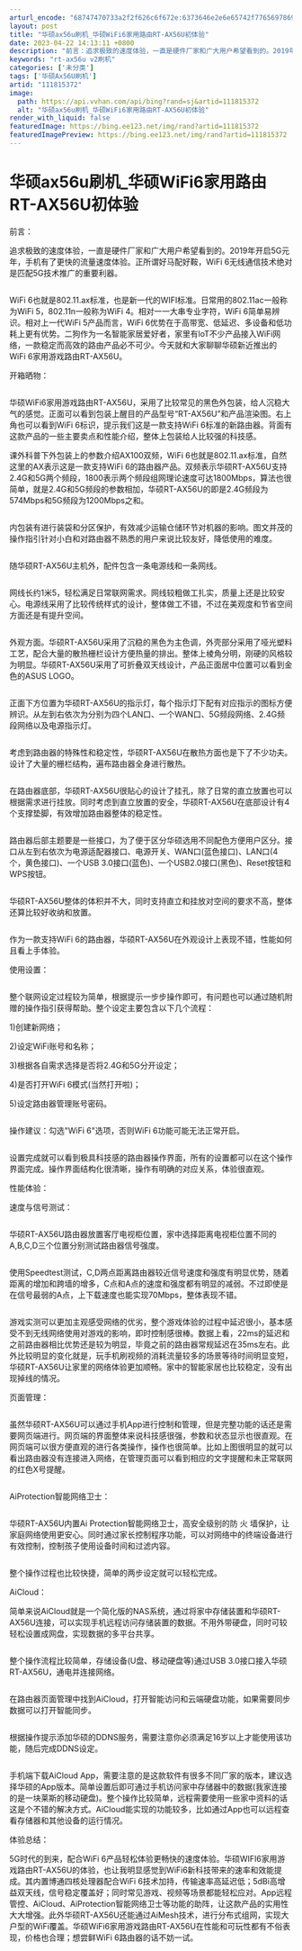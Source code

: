 ```yaml
---
arturl_encode: "68747470733a2f2f626c6f672e:6373646e2e6e65742f77656978696e5f33393633383031322f:61727469636c652f64657461696c732f313131383135333732"
layout: post
title: "华硕ax56u刷机_华硕WiFi6家用路由RT-AX56U初体验"
date: 2023-04-22 14:13:11 +0800
description: "前言：追求极致的速度体验，一直是硬件厂家和广大用户希望看到的。2019年开启5G元年，手机有了更快的"
keywords: "rt-ax56u v2刷机"
categories: ['未分类']
tags: ['华硕Ax56U刷机']
artid: "111815372"
image:
  path: https://api.vvhan.com/api/bing?rand=sj&artid=111815372
  alt: "华硕ax56u刷机_华硕WiFi6家用路由RT-AX56U初体验"
render_with_liquid: false
featuredImage: https://bing.ee123.net/img/rand?artid=111815372
featuredImagePreview: https://bing.ee123.net/img/rand?artid=111815372
---
```


# 华硕ax56u刷机\_华硕WiFi6家用路由RT-AX56U初体验

前言：

追求极致的速度体验，一直是硬件厂家和广大用户希望看到的。2019年开启5G元年，手机有了更快的流量速度体验。正所谓好马配好鞍，WiFi 6无线通信技术绝对是匹配5G技术推广的重要利器。

![]()

WiFi 6也就是802.11.ax标准，也是新一代的WIFI标准。日常用的802.11ac一般称为WiFi 5，802.11n一般称为WiFi 4。相对一一大串专业字符，WiFi 6简单易辨识。相对上一代WiFi 5产品而言，WiFi 6优势在于高带宽、低延迟、多设备和低功耗上更有优势。二狗作为一名智能家居爱好者，家里有loT不少产品接入WiFi网络，一款稳定而高效的路由产品必不可少。今天就和大家聊聊华硕新近推出的WiFi 6家用游戏路由RT-AX56U。

开箱晒物：

![]()

华硕WiFi6家用游戏路由RT-AX56U，采用了比较常见的黑色外包装，给人沉稳大气的感觉。正面可以看到包装上醒目的产品型号“RT-AX56U”和产品渲染图。右上角也可以看到WiFi 6标识，提示我们这是一款支持WiFi 6标准的新路由器。背面有这款产品的一些主要卖点和性能介绍，整体上包装给人比较强的科技感。

课外科普下外包装上的参数介绍AX100双频，WiFi 6也就是802.11.ax标准，自然这里的AX表示这是一款支持WiFi 6的路由器产品。双频表示华硕RT-AX56U支持2.4G和5G两个频段，1800表示两个频段组网理论速度可达1800Mbps，算法也很简单，就是2.4G和5G频段的参数相加，华硕RT-AX56U的即是2.4G频段为574Mbps和5G频段为1200Mbps之和。

![]()

内包装有进行装袋和分区保护，有效减少运输仓储环节对机器的影响。图文并茂的操作指引针对小白和对路由器不熟悉的用户来说比较友好，降低使用的难度。

![]()

随华硕RT-AX56U主机外，配件包含一条电源线和一条网线。

![]()

网线长约1米5，轻松满足日常联网需求。网线较粗做工扎实，质量上还是比较安心。电源线采用了比较传统样式的设计，整体做工不错，不过在美观度和节省空间方面还是有提升空间。

![]()

外观方面。华硕RT-AX56U采用了沉稳的黑色为主色调，外壳部分采用了哑光塑料工艺，配合大量的散热栅栏设计方便热量的排出。整体上棱角分明，刚硬的风格较为明显。华硕RT-AX56U采用了可折叠双天线设计，产品正面居中位置可以看到金色的ASUS LOGO。

![]()

正面下方位置为华硕RT-AX56U的指示灯，每个指示灯下配有对应指示的图标方便辨识。从左到右依次为分别为四个LAN口、一个WAN口、5G频段网络、2.4G频段网络以及电源指示灯。

![]()

考虑到路由器的特殊性和稳定性，华硕RT-AX56U在散热方面也是下了不少功夫。设计了大量的栅栏结构，遍布路由器全身进行散热。

![]()

在路由器底部，华硕RT-AX56U很贴心的设计了挂孔，除了日常的直立放置也可以根据需求进行挂放。同时考虑到直立放置的安全，华硕RT-AX56U在底部设计有4个支撑垫脚，有效增加路由器整体的稳定性。

![]()

路由器后部主题要是一些接口，为了便于区分华硕选用不同配色方便用户区分。接口从左到右依次为电源适配器接口、电源开关、WAN口(蓝色接口)、LAN口(4个，黄色接口)、一个USB 3.0接口(蓝色)、一个USB2.0接口(黑色)、Reset按钮和WPS按钮。

![]()

华硕RT-AX56U整体的体积并不大，同时支持直立和挂放对空间的要求不高，整体还算比较好收纳和放置。

![]()

作为一款支持WiFi 6的路由器，华硕RT-AX56U在外观设计上表现不错，性能如何且看上手体验。

使用设置：

![]()

整个联网设定过程较为简单，根据提示一步步操作即可，有问题也可以通过随机附赠的操作指引获得帮助。整个设定主要包含以下几个流程：

1)创建新网络；

2)设定WiFi账号和名称；

3)根据各自需求选择是否将2.4G和5G分开设定；

4)是否打开WiFi 6模式(当然打开啦)；

5)设定路由器管理账号密码。

![]()

操作建议：勾选"WiFi 6"选项，否则WiFi 6功能可能无法正常开启。

![]()

设置完成就可以看到极具科技感的路由器操作界面，所有的设置都可以在这个操作界面完成。操作界面结构化很清晰，操作有明确的对应关系，体验很直观。

性能体验：

速度与信号测试：

![]()

华硕RT-AX56U路由器放置客厅电视柜位置，家中选择距离电视柜位置不同的A,B,C,D三个位置分别测试路由器信号强度。

![]()

使用Speedtest测试，C,D两点距离路由器较近信号速度和强度有明显优势，随着距离的增加和跨墙的增多，C点和A点的速度和强度都有明显的减弱。不过即使是在信号最弱的A点，上下载速度也能实现70Mbps，整体表现不错。

![]()

游戏实测可以更加主观感受网络的优劣，整个游戏体验的过程中延迟很小，基本感受不到无线网络使用对游戏的影响，即时控制感很棒。数据上看，22ms的延迟和之前路由器相比优势还是较为明显，毕竟之前的路由器常规延迟在35ms左右。此外比较明显的变化就是，玩手机刷视频的消耗流量较多的场景等待时间明显变短，华硕RT-AX56U让家里的网络体验更加顺畅。家中的智能家居也比较稳定，没有出现掉线的情况。

页面管理：

![]()

虽然华硕RT-AX56U可以通过手机App进行控制和管理，但是完整功能的话还是需要网页端进行。网页端的界面整体来说科技感很强，参数和状态显示也很直观。在网页端可以很方便直观的进行各类操作，操作也很简单。比如上图很明显的就可以看出路由器没有连接进入网络，在管理页面可以看到相应的文字提醒和未正常联网的红色X号提醒。

![]()

AiProtection智能网络卫士：

![]()

华硕RT-AX56U内置Ai Protection智能网络卫士，高安全级别的防 火 墙保护，让家庭网络使用更安心。同时通过家长控制程序功能，可以对网络中的终端设备进行有效控制，控制孩子使用设备时间和过滤内容。

![]()

整个操作过程也比较快捷，简单的两步设定就可以轻松完成。

AiCloud：

简单来说AiCloud就是一个简化版的NAS系统，通过将家中存储装置和华硕RT-AX56U连接，可以实现手机远程访问存储装置的数据。不用外带硬盘，同时可较轻松设置成网盘，实现数据的多平台共享。

![]()

整个操作流程比较简单，存储设备(U盘、移动硬盘等)通过USB 3.0接口接入华硕RT-AX56U，通电并连接网络。

![]()

在路由器页面管理中找到AiCloud，打开智能访问和云端硬盘功能，如果需要同步数据可以打开智能同步。

![]()

根据操作提示添加华硕的DDNS服务，需要注意你必须满足16岁以上才能使用该功能，随后完成DDNS设定。

![]()

手机端下载AiCloud App，需要注意的是这款软件有很多不同厂家的版本，建议选择华硕的App版本。简单设置后即可通过手机访问家中存储器中的数据(我家连接的是一块莱斯的移动硬盘)。整个操作比较简单，远程需要使用一些家中资料的话这是个不错的解决方式。AiCloud能实现的功能较多，比如通过App也可以远程查看存储器和其他设备的运行情况。

体验总结：

5G时代的到来，配合WiFi 6产品轻松体验更畅快的速度体验。华硕WIFI6家用游戏路由RT-AX56U的体验，也让我明显感觉到WiFi6新科技带来的速率和效能提成。其内置博通四核处理器配合WiFi 6技术加持，传输速率高延迟低；5dBi高增益双天线，信号稳定覆盖好；同时常见游戏、视频等场景都能轻松应对。App远程管控、AiCloud、AiProtection智能网络卫士等功能的助阵，让这款产品的实用性大大增强。此外华硕RT-AX56U还能通过AiMesh技术，进行分布式组网，实现大户型的WiFi覆盖。华硕WiFi6家用游戏路由RT-AX56U在性能和可玩性都有不俗表现，价格也合理；想尝鲜WiFi 6路由器的话不妨一试。